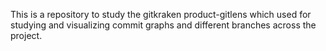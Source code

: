 This is a repository to study the gitkraken product-gitlens which used for studying and visualizing commit graphs and different branches across the project. 
